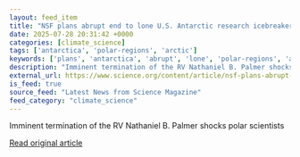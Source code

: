```yaml
---
layout: feed_item
title: "NSF plans abrupt end to lone U.S. Antarctic research icebreaker"
date: 2025-07-28 20:31:42 +0000
categories: [climate_science]
tags: ['antarctica', 'polar-regions', 'arctic']
keywords: ['plans', 'antarctica', 'abrupt', 'lone', 'polar-regions', 'arctic']
description: "Imminent termination of the RV Nathaniel B. Palmer shocks polar scientists"
external_url: https://www.science.org/content/article/nsf-plans-abrupt-end-lone-u-s-antarctic-research-icebreaker
is_feed: true
source_feed: "Latest News from Science Magazine"
feed_category: "climate_science"
---
```


Imminent termination of the RV Nathaniel B. Palmer shocks polar scientists

[Read original article](https://www.science.org/content/article/nsf-plans-abrupt-end-lone-u-s-antarctic-research-icebreaker)
